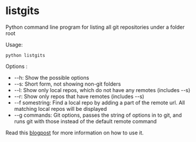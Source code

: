 # listgits
Python command line program for listing all git repositories under a folder root

Usage:

```
python listgits
```

Options :

* --h: Show the possible options
* --s: Short form, not showing non-git folders
* --l: Show only local repos, which do not have any remotes (includes --s)
* --r: Show only repos that have remotes (includes --s)
* --f somestring: Find a local repo by adding a part of the remote url. All matching local repos will be displayed
* --g commands: Git options, passes the string of options in to git, and runs git with those instead of the default remote command


Read this [blogpost](http://hermit.no/how-to-list-git-repositores-under-a-common-folder-root/) for more information on how to use it.


